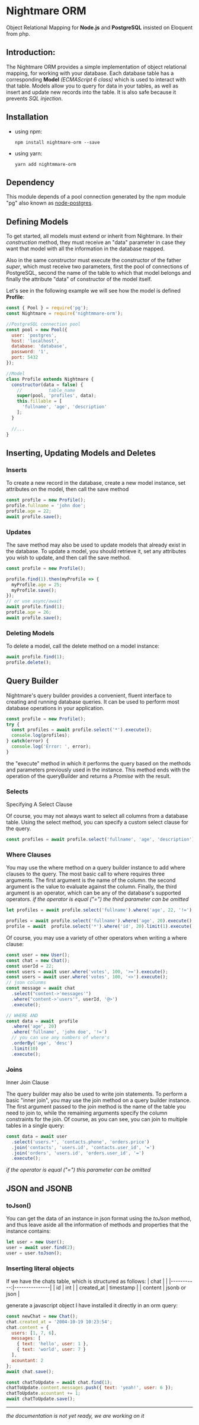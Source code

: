 # Nightmare ORM
Object Relational Mapping for **Node.js** and **PostgreSQL** insisted on Eloquent from php.


## Introduction:
The Nightmare ORM  provides a simple implementation of object relational mapping, for working with your database. Each database table has a corresponding **Model** *(ECMAScript 6 class)* which is used to interact with that table. Models allow you to query for data in your tables, as well as insert and update new records into the table. It is also safe because it prevents *SQL injection*.

## Installation
- using npm:

      npm install nightmare-orm --save

- using yarn:

      yarn add nightmmare-orm

## Dependency
This module depends of a pool connection generated by the npm module "pg" also known as [node-postgres](https://node-postgres.com/).

## Defining Models

To get started, all models must extend or inherit from Nightmare. In their *construction* method, they must receive an "data" parameter in case they want that model with all the information in the database mapped.

Also in the same constructor must execute the constructor of the father *super*, which must receive two parameters, first the pool of connections of PostgreSQL, second the name of the table to which that model belongs and finally the attribute "data" of constructor of the model itself.

Let's see in the following example we will see how the model is defined **Profile**:

```js
const { Pool } = require('pg');
const Nightmare = require('nightmmare-orm');

//PostgreSQL connection pool
const pool = new Pool({
  user: 'postgres',
  host: 'localhost',
  database: 'database',
  password: '1',
  port: 5432
});

//Model
class Profile extends Nightmare {
  constructor(data = false) {
    //          table_name
    super(pool, 'profiles', data);
    this.fillable = [
      'fullname', 'age', 'description'
    ];
  }
  
  //...
}

```

## Inserting, Updating Models and Deletes

### Inserts
To create a new record in the database, create a new model instance, set attributes on the model, then call the save method
```js
const profile = new Profile();
profile.fullname = 'john doe';
profile.age = 22;
await profile.save();
```

### Updates

The save method may also be used to update models that already exist in the database. To update a model, you should retrieve it, set any attributes you wish to update, and then call the save method. 
```js
const profile = new Profile();

profile.find(1).then(myProfile => {
  myProfile.age = 25;
  myProfile.save();
});
// or use async/await
await profile.find(1);
profile.age = 26;
await profile.save();
```

### Deleting Models
To delete a model, call the delete method on a model instance:
```js
await profile.find(1);
profile.delete();
```

## Query Builder
Nightmare's query builder provides a convenient, fluent interface to creating and running database queries. It can be used to perform most database operations in your application.

```js
const profile = new Profile();
try {
  const profiles = await profile.select('*').execute();
  console.log(profiles);
} catch(error) {
  console.log('Error: ', error);
}
```
the "execute" method in which it performs the query based on the methods and parameters previously used in the instance. This method ends with the operation of the queryBuilder and returns a *Promise* with the result.

### Selects
Specifying A Select Clause

Of course, you may not always want to select all columns from a database table. Using the select method, you can specify a custom select clause for the query.

```js
const profiles = await profile.select('fullname', 'age', 'description').execute();
```

### Where Clauses
You may use the where method on a query builder instance to add where clauses to the query. The most basic call to where requires three arguments. The first argument is the name of the column.  the second argument is the value to evaluate against the column. Finally, the third argument is an operator, which can be any of the database's supported operators.
*if the operator is equal ("=") the third parameter can be omitted*
```js
let profiles = await profile.select('fullname').where('age', 22, '!=').execute();

profiles = await profile.select('fullname').where('age', 20).execute();
profile = await  profile.select('*').where('id', 20).limit(1).execute();
```
Of course, you may use a variety of other operators when writing a where clause:
```js
const user = new User();
const chat = new Chat();
const userId = 22;
const users = await user.where('votes', 100, '>=').execute();
const users = await user.where('votes', 100, '<>').execute();
// json colunms
const message = await chat
  .select("content->'messages'")
  .where("content->'users'", userId, '@>')
  .execute();

// WHERE AND
const data = await  profile
  .where('age', 20)
  .where('fullname', 'john doe', '!=')
  // you can use any numbers of where's
  .orderBy('age', 'desc')
  .limit(10)
  .execute();
```

### Joins
Inner Join Clause

The query builder may also be used to write join statements. To perform a basic "inner join", you may use the join method on a query builder instance. The first argument passed to the join method is the name of the table you need to join to, while the remaining arguments specify the column constraints for the join. Of course, as you can see, you can join to multiple tables in a single query:

```js
const data = await user
  .select('users.*', 'contacts.phone', 'orders.price')
  .join('contacts', 'users.id', 'contacts.user_id', '=')
  .join('orders', 'users.id', 'orders.user_id', '=')
  .execute();
```
*if the operator is equal ("=") this parameter can be omitted*

## JSON and JSONB

### toJson()
You can get the data of an instance in json format using the *toJson* method, and thus leave aside all the information of methods and properties that the instance contains:
```js
let user = new User();
user = await user.find(2);
user = user.toJson();
```

### Inserting literal objects
If we have the chats table, which is structured as follows:
|       chat |               |
|-----------:|---------------|
| id         | int           |
| created_at | timestamp     |
| content    | jsonb or json |

generate a javascript object I have installed it directly in an orm query:
```js
const newChat = new Chat();
chat.created_at = '2004-10-19 10:23:54';
chat.content = {
  users: [1, 7, 6],
  messages: [
    { text: 'hello', user: 1 },
    { text: 'world', user: 7 }
  ],
  acountant: 2
};
await chat.save();

const chatToUpdate = await chat.find(1);
chatToUpdate.content.messages.push({ text: 'yeah!', user: 6 });
chatToUpdate.acountant += 1;
await chatToUpdate.save();
```

-------
*the documentation is not yet ready, we are working on it*
